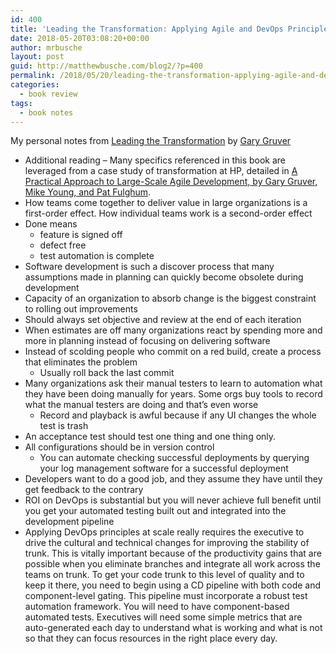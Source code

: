 ```yaml
---
id: 400
title: 'Leading the Transformation: Applying Agile and DevOps Principles at Scale Notes'
date: 2018-05-20T03:08:20+00:00
author: mrbusche
layout: post
guid: http://matthewbusche.com/blog2/?p=400
permalink: /2018/05/20/leading-the-transformation-applying-agile-and-devops-principles-at-scale-notes/
categories:
  - book review
tags:
  - book notes
---
```

My personal notes from [Leading the Transformation](https://www.amazon.com/Leading-Transformation-Applying-DevOps-Principles-ebook/dp/B07B43BLLB/) by [Gary Gruver](https://twitter.com/gruvergary)

  * Additional reading &#8211; Many specifics referenced in this book are leveraged from a case study of transformation at HP, detailed in [A Practical Approach to Large-Scale Agile Development, by Gary Gruver, Mike Young, and Pat Fulghum](http://ptgmedia.pearsoncmg.com/images/9780321821720/samplepages/9780321821720.pdf).
  * How teams come together to deliver value in large organizations is a first-order effect. How individual teams work is a second-order effect
  * Done means
      * feature is signed off
      * defect free
      * test automation is complete
  * Software development is such a discover process that many assumptions made in planning can quickly become obsolete during development
  * Capacity of an organization to absorb change is the biggest constraint to rolling out improvements
  * Should always set objective and review at the end of each iteration
  * When estimates are off many organizations react by spending more and more in planning instead of focusing on delivering software
  * Instead of scolding people who commit on a red build, create a process that eliminates the problem
      * Usually roll back the last commit
  * Many organizations ask their manual testers to learn to automation what they have been doing manually for years. Some orgs buy tools to record what the manual testers are doing and that&#8217;s even worse
      * Record and playback is awful because if any UI changes the whole test is trash
  * An acceptance test should test one thing and one thing only.
  * All configurations should be in version control
      * You can automate checking successful deployments by querying your log management software for a successful deployment
  * Developers want to do a good job, and they assume they have until they get feedback to the contrary
  * ROI on DevOps is substantial but you will never achieve full benefit until you get your automated testing built out and integrated into the development pipeline
  * Applying DevOps principles at scale really requires the executive to drive the cultural and technical changes for improving the stability of trunk. This is vitally important because of the productivity gains that are possible when you eliminate branches and integrate all work across the teams on trunk. To get your code trunk to this level of quality and to keep it there, you need to begin using a CD pipeline with both code and component-level gating. This pipeline must incorporate a robust test automation framework. You will need to have component-based automated tests. Executives will need some simple metrics that are auto-generated each day to understand what is working and what is not so that they can focus resources in the right place every day.

&nbsp;